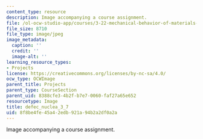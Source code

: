 ```yaml
---
content_type: resource
description: Image accompanying a course assignment.
file: /ol-ocw-studio-app/courses/3-22-mechanical-behavior-of-materials-spring-2008/8f8be4fe45a42edb921a94b2a2df0a2a_defec_nuclea_3_7.jpg
file_size: 8710
file_type: image/jpeg
image_metadata:
  caption: ''
  credit: ''
  image-alt: ''
learning_resource_types:
- Projects
license: https://creativecommons.org/licenses/by-nc-sa/4.0/
ocw_type: OCWImage
parent_title: Projects
parent_type: CourseSection
parent_uid: 8388cfe3-4b2f-b7e7-0060-faf27a65e652
resourcetype: Image
title: defec_nuclea_3_7
uid: 8f8be4fe-45a4-2edb-921a-94b2a2df0a2a
---
```

Image accompanying a course assignment.